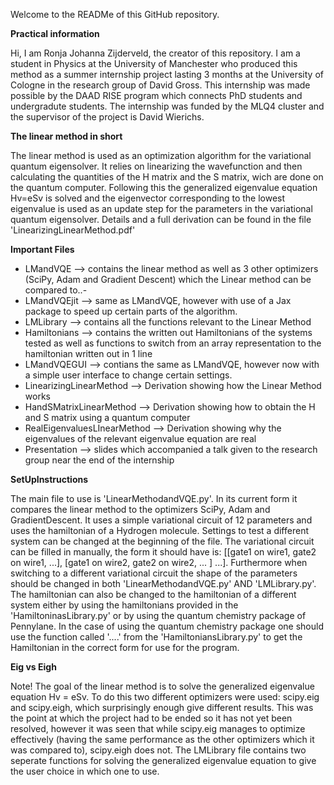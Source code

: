 
Welcome to the READMe of this GitHub repository. 

**Practical information**

Hi, I am Ronja Johanna Zijderveld, the creator of this repository. I am a student in Physics at the University of Manchester who produced this method as a summer internship project lasting 3 months at the University of Cologne in the research group of David Gross. This internship was made possible by the DAAD RISE program which connects PhD students and undergradute students. The internship was funded by the MLQ4 cluster and the supervisor of the project is David Wierichs. 

**The linear method in short**

The linear method is used as an optimization algorithm for the variational quantum eigensolver. It relies on linearizing the wavefunction and then calculating the quantities of the 
H matrix and the S matrix, wich are done on the quantum computer. Following this the generalized eigenvalue equation Hv=eSv is solved and the eigenvector corresponding to the lowest
eigenvalue is used as an update step for the parameters in the variational quantum eigensolver. Details and a full derivation can be found in the file 'LinearizingLinearMethod.pdf'

**Important Files**

- LMandVQE --> contains the linear method as well as 3 other optimizers (SciPy, Adam and Gradient Descent) which the Linear method can be compared to..- 
- LMandVQEjit --> same as LMandVQE, however with use of a Jax package to speed up certain parts of the algorithm. 
- LMLibrary --> contains all the functions relevant to the Linear Method
- Hamiltonians --> contains the written out Hamiltonians of the systems tested as well as functions to switch from an array representation to the hamiltonian written out in 1 line
- LMandVQEGUI --> contians the same as LMandVQE, however now with a simple user interface to change certain settings. 
- LinearizingLinearMethod --> Derivation showing how the Linear Method works
- HandSMatrixLinearMethod --> Derivation showing how to obtain the H and S matrix using a quantum computer
- RealEigenvaluesLInearMethod --> Derivation showing why the eigenvalues of the relevant eigenvalue equation are real 
- Presentation --> slides which accompanied a talk given to the research group near the end of the internship

**SetUpInstructions**

The main file to use is 'LinearMethodandVQE.py'. In its current form it compares the linear method to the optimizers SciPy, Adam and GradientDescent. It uses a simple variational circuit of
12 parameters and uses the hamiltonian of a Hydrogen molecule. Settings to test a different system can be changed at the beginning of the file. The variational circuit can be
filled in manually, the form it should have is: [[gate1 on wire1, gate2 on wire1, ...], [gate1 on wire2, gate2 on wire2, ... ] ...]. Furthermore when switching to a different
variational circuit the shape of the parameters should be changed in both 'LinearMethodandVQE.py' AND 'LMLibrary.py'. The hamiltonian can also be changed to the hamiltonian of a 
different system either by using the hamiltonians provided in the 'HamiltoninasLibrary.py' or by using the quantum chemistry package of Pennylane. In the case of using the quantum
chemistry package one should use the function called '....' from the 'HamiltoniansLibrary.py' to get the Hamiltonian in the correct form for use for the program. 

**Eig vs Eigh**

Note! The goal of the linear method is to solve the generalized eigenvalue equation Hv = eSv. To do this two different optimizers were used: scipy.eig and scipy.eigh, which surprisingly enough give different results. This was the point at which the project had to be ended so it has not yet been resolved, however it was seen that while scipy.eig manages to optimize effectively (having the same performance as the other optimizers which it was compared to), scipy.eigh does not. The LMLibrary file contains two seperate functions for solving the generalized eigenvalue equation to give the user choice in which one to use. 
